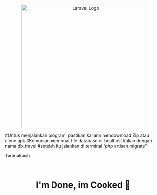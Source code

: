 <p align="center"><a href="https://laravel.com" target="_blank"><img src="https://raw.githubusercontent.com/laravel/art/master/logo-lockup/5%20SVG/2%20CMYK/1%20Full%20Color/laravel-logolockup-cmyk-red.svg" width="400" alt="Laravel Logo"></a></p>


#Untuk menjalankan program, pastikan kaliann mendownload Zip atau clone apk
#Kemudian membuat file database di localhost kalian dengan nama db_travel
#setelah itu jalankan di terminal "php artisan migrate"

<p> Terimakasih </p>


</br>
<h1 align="center"> I'm Done, im Cooked 🍖 </h1>
